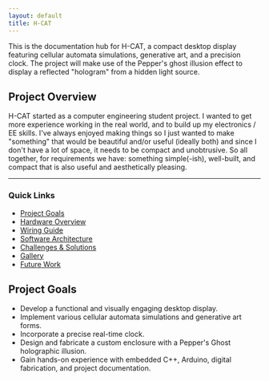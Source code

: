 ```yaml
---
layout: default
title: H-CAT
---
```


This is the documentation hub for H-CAT, a compact desktop display featuring cellular automata simulations, generative art, and a precision clock. The project will make use of the Pepper's ghost illusion effect to display a reflected "hologram" from a hidden light source.

## Project Overview

H-CAT started as a computer engineering student project. I wanted to get more experience working in the real world, and to build up my electronics / EE skills. I've always enjoyed making things so I just wanted to make "something" that would be beautiful and/or useful (ideally both) and since I don't have a lot of space, it needs to be compact and unobtrusive. So all together, for requirements we have: something simple(-ish), well-built, and compact that is also useful and aesthetically pleasing.

---

### Quick Links

* [Project Goals](#project-goals)
* [Hardware Overview](hardware-overview.md)
* [Wiring Guide](wiring-guide.md)
* [Software Architecture](software-architecture.md)
* [Challenges & Solutions](challenges-solutions.md)
* [Gallery](gallery.md)
* [Future Work](future-work.md)

## Project Goals

* Develop a functional and visually engaging desktop display.
* Implement various cellular automata simulations and generative art forms.
* Incorporate a precise real-time clock.
* Design and fabricate a custom enclosure with a Pepper's Ghost holographic illusion.
* Gain hands-on experience with embedded C++, Arduino, digital fabrication, and project documentation.
